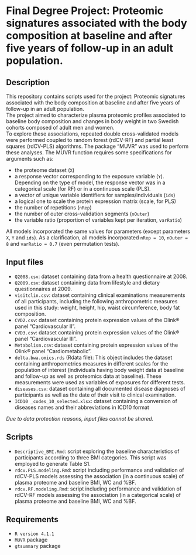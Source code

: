 # Final Degree Project: Proteomic signatures associated with the body composition at baseline and after five years of follow-up in an adult population.
## Description
This repository contains scripts used for the project: Proteomic signatures associated with the body composition at baseline and after five years of follow-up in an adult population.  
The project aimed to characterize plasma proteomic profiles associated to baseline body composition and changes in body weight in two Swedish cohorts composed of adult men and women.  
To explore these associations, repeated double cross-validated models were performed coupled to random forest (rdCV-RF) and partial least squares (rdCV-PLS) algorithms. The package “MUVR” was used to perform these analyses. The MUVR function requires some specifications for arguments such as:
* the proteome dataset (`X`)
* a response vector corresponding to the exposure variable (`Y`). Depending on the type of model, the response vector was in a categorical scale (for RF) or in a continuous scale (PLS).
*	a vector of unique variable identifiers for samples/individuals (`ids`)
*	a logical one to scale the protein expression matrix (scale, for PLS)
*	the number of repetitions (`nRep`)
*	the number of outer cross-validation segments (`nOuter`)
*	the variable ratio (proportion of variables kept per iteration, `varRatio`)

All models incorporated the same values for parameters (except parameters `X`, `Y` and `ids`). As a clarification, all models incorporated `nRep = 10`, `nOuter = 8` and `varRatio = 0.7` (even permutation tests).

## Input files
* `Q2008.csv`: dataset containing data from a health questionnaire at 2008.
*	`Q2009.csv`: dataset containing data from lifestyle and dietary questionnaires at 2009.
*	`visitclin.csv`: dataset containing clinical examinations measurements of all participants, including the following anthropometric measures used in this study:  weight, height, hip, waist circumference, body fat composition.
*	`CVD2.csv`: dataset containing protein expression values of the Olink® panel “Cardiovascular II”.
*	`CVD3.csv`: dataset containing protein expression values of the Olink® panel “Cardiovascular III”.
*	`Metabolism.csv`: dataset containing protein expression values of the Olink® panel “Cardiometabolic”.
*	`delta.bwa.omics.rds` (Rdata file): This object includes the dataset containing anthropometrics measures in different scales for the population of interest (individuals having body weight data at baseline and follow-up as well as proteomics data at baseline). These measurements were used as variables of exposures for different tests.
*	`diseases.csv`: dataset containing all documented disease diagnoses of participants as well as the date of their visit to clinical examination.
*	`ICD10 _codes_10_selected.xlsx`: dataset containing a conversion of diseases names and their abbreviations in ICD10 format

<i> Due to data protection reasons, input files cannot be shared.</i>

## Scripts
*	`Descriptive_BMI.Rmd`: script exploring the baseline characteristics of participants according to three BMI categories. This script was employed to generate Table S1.
*	`rdcv.PLS.modeling.Rmd`: script including performance and validation of rdCV-PLS models assessing the association (in a continuous scale) of plasma proteome and baseline BMI, WC and %BF.
*	`rdcv.RF.modeling.Rmd`: script including performance and validation of rdCV-RF models assessing the association (in a categorical scale) of plasma proteome and baseline BMI, WC and %BF.

## Requirements
* `R version 4.1.1`
* `MUVR` package
* `gtsummary` package
